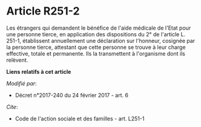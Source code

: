# Article R251-2

Les étrangers qui demandent le bénéfice de l'aide médicale de l'Etat pour une personne tierce, en application des
dispositions du 2° de l'article L. 251-1, établissent annuellement une déclaration sur l'honneur, cosignée par la personne
tierce, attestant que cette personne se trouve à leur charge effective, totale et permanente. Ils la transmettent à
l'organisme dont ils relèvent.

**Liens relatifs à cet article**

_Modifié par_:

  - Décret n°2017-240 du 24 février 2017 - art. 6

_Cite_:

  - Code de l'action sociale et des familles - art. L251-1
